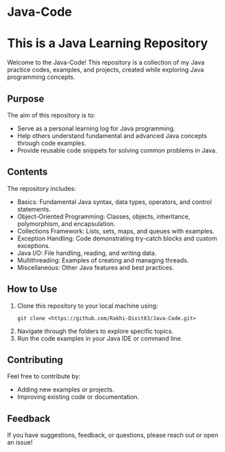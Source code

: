 # Java-Code
# This is a Java Learning Repository

Welcome to the Java-Code! This repository is a collection of my Java practice codes, examples, and projects, 
created while exploring Java programming concepts.

## Purpose

The aim of this repository is to:
- Serve as a personal learning log for Java programming.
- Help others understand fundamental and advanced Java concepts through code examples.
- Provide reusable code snippets for solving common problems in Java.

## Contents

The repository includes:
- Basics: Fundamental Java syntax, data types, operators, and control statements.
- Object-Oriented Programming: Classes, objects, inheritance, polymorphism, and encapsulation.
- Collections Framework: Lists, sets, maps, and queues with examples.
- Exception Handling: Code demonstrating try-catch blocks and custom exceptions.
- Java I/O: File handling, reading, and writing data.
- Multithreading: Examples of creating and managing threads.
- Miscellaneous: Other Java features and best practices.

## How to Use

1. Clone this repository to your local machine using:
   ```
   git clone <https://github.com/Rakhi-Dixit03/Java-Code.git>
   ```
2. Navigate through the folders to explore specific topics.
3. Run the code examples in your Java IDE or command line.

## Contributing

Feel free to contribute by:
- Adding new examples or projects.
- Improving existing code or documentation.

## Feedback

If you have suggestions, feedback, or questions, please reach out or open an issue!

